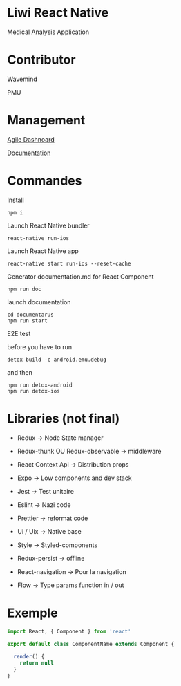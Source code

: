 Liwi React Native
======

Medical Analysis Application 

Contributor
======

Wavemind

PMU

Management
=======
[Agile Dashnoard](https://jira.wavemind.ch/projects/LIWI/summary)

[Documentation](https://wiki.wavemind.ch/display/MAC/Medical+Algorithm+Creator
)


Commandes
=======

Install
```
npm i
```

Launch React Native bundler
```
react-native run-ios
```

Launch React Native app
```
react-native start run-ios --reset-cache
```

Generator documentation.md for React Component
```
npm run doc
```

launch documentation
``` 
cd documentarus
npm run start
```

E2E test

before you have to run
 
```
detox build -c android.emu.debug
```
 and then

```
npm run detox-android
npm run detox-ios
```

Libraries (not final)
=======

- Redux -> Node State manager

- Redux-thunk OU Redux-observable -> middleware

- React Context Api -> Distribution props

- Expo -> Low components and dev stack

- Jest -> Test unitaire

- Eslint -> Nazi code

- Prettier -> reformat code

- Ui / Uix -> Native base

- Style -> Styled-components

- Redux-persist -> offline

- React-navigation -> Pour la navigation

- Flow -> Type params function in / out

Exemple
=======

```javascript
import React, { Component } from 'react'

export default class ComponentName extends Component {
  
  render() {
    return null
  }
}
```

